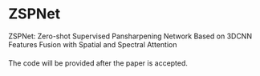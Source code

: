# ZSPNet
ZSPNet: Zero-shot Supervised Pansharpening Network Based on 3DCNN Features Fusion with Spatial and Spectral Attention
####
The code will be provided after the paper is accepted.
